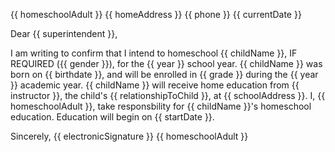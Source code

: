 {{ homeschoolAdult }}
{{ homeAddress }}
{{ phone }}
{{ currentDate }}

Dear {{ superintendent }},

I am writing to confirm that I intend to homeschool {{ childName }}, IF REQUIRED ({{ gender }}), for the {{ year }} school year. {{ childName }} was born on {{ birthdate }}, and will be enrolled in {{ grade }} during the {{ year }} academic year. {{ childName }} will receive home education from {{ instructor }}, the child's {{ relationshipToChild }}, at {{ schoolAddress }}. I, {{ homeschoolAdult }}, take responsbility for {{ childName }}'s homeschool education. Education will begin on {{ startDate }}.

Sincerely,
{{ electronicSignature }}
{{ homeschoolAdult }}
